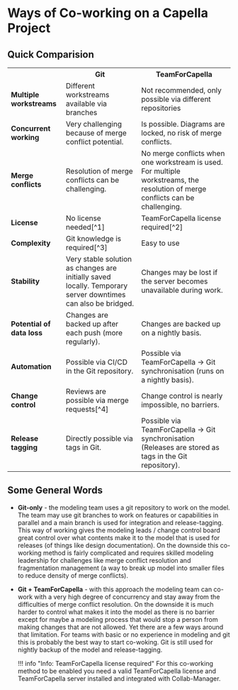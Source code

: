 <!--
 ~ SPDX-FileCopyrightText: Copyright DB Netz AG and the capella-collab-manager contributors
 ~ SPDX-License-Identifier: Apache-2.0
 -->

# Ways of Co-working on a Capella Project

## Quick Comparision

<table markdown="1">
  <tr>
    <th></th>
    <th>Git</th>
    <th>TeamForCapella</th>
  </tr>
  <tr>
    <td><b>Multiple workstreams</b></td>
    <td>Different workstreams available via branches</td>
    <td>Not recommended, only possible via different repositories</td>
  </tr>
  <tr>
    <td><b>Concurrent working</b></td>
    <td>Very challenging because of merge conflict potential.</td>
    <td>Is possible. Diagrams are locked, no risk of merge conflicts.</td>
  </tr>
  <tr>
    <td><b>Merge conflicts</b></td>
    <td>Resolution of merge conflicts can be challenging.</td>
    <td>No merge conflicts when one workstream is used. For multiple workstreams, the resolution of merge conflicts can be challenging.</td>
  </tr>
  <tr markdown="1">
  <!-- This formatting is required, otherwise mkdocs breaks -->
  <td><b>License</b></td>
  <td markdown="1">No license needed[^1]</td>
  <td markdown="1">TeamForCapella license required[^2]</td>
  </tr>
  <tr markdown="1">
  <td><b>Complexity</b></td>
  <td markdown="1">Git knowledge is required[^3]</td>
  <td>Easy to use</td>
  </tr>
  <tr>
    <td><b>Stability</b></td>
    <td>Very stable solution as changes are initially saved locally. Temporary server downtimes can also be bridged.</td>
    <td>Changes may be lost if the server becomes unavailable during work.</td>
  </tr>
  <tr>
    <td><b>Potential of data loss</b></td>
    <td>Changes are backed up after each push (more regularly).</td>
    <td>Changes are backed up on a nightly basis.</td>
  </tr>
  <tr>
    <td><b>Automation</b></td>
    <td>Possible via CI/CD in the Git repository.</td>
    <td>Possible via TeamForCapella &rarr; Git synchronisation (runs on a nightly basis).</td>
  </tr>
  <tr markdown="1">
  <td><b>Change control</b></td>
  <td markdown="1">Reviews are possible via merge requests[^4]</td>
  <td>Change control is nearly impossible, no barriers.</td>
  </tr>
  <tr>
    <td><b>Release tagging</b></td>
    <td>Directly possible via tags in Git.</td>
    <td>Possible via TeamForCapella &rarr; Git synchronisation (Releases are stored as tags in the Git repository).</td>
  </tr>
</table>

[^1]:
    You can use any standardized Git server. Depending on the server used,
    licenses for the Git server may be required.

[^2]:
    You need a valid TeamForCapella license and TeamForCapella server installed
    and integrated in the Collaboration Manager.

[^3]:
    For the basic workflow, a simple Git knowledge that includes commit, pull
    and push is sufficient. However, it is necessary to have at least one Git
    expert in the project to deal with potential merge conflicts and unexpected
    situations.

[^4]:
    To review changes, the Eclipse EMF diff/merge tool can be used. However, in
    practice this proves to be too time-consuming, as many changes become
    confusing very quickly.

## Some General Words

<!-- prettier-ignore-start -->

- **Git-only** - the modeling team uses a git repository to work on the model.
  The team may use git branches to work on features or capabilities in parallel
  and a main branch is used for integration and release-tagging. This way of
  working gives the modeling leads / change control board great control over
  what contents make it to the model that is used for releases (of things like
  design documentation). On the downside this co-working method is fairly
  complicated and requires skilled modeling leadership for challenges like
  merge conflict resolution and fragmentation management (a way to break up
  model into smaller files to reduce density of merge conflicts).
- **Git + TeamForCapella** - with this approach the modeling team can co-work
  with a very high degree of concurrency and stay away from the difficulties of
  merge conflict resolution. On the downside it is much harder to control what
  makes it into the model as there is no barrier except for maybe a modeling
  process that would stop a person from making changes that are not allowed.
  Yet there are a few ways around that limitation. For teams with basic or no
  experience in modeling and git this is probably the best way to start
  co-woking. Git is still used for nightly backup of the model and
  release-tagging.

    !!! info "Info: TeamForCapella license required"
        For this co-working method to be enabled you need a valid
        TeamForCapella license and TeamForCapella server installed and
        integrated with Collab-Manager.

<!-- prettier-ignore-end -->
